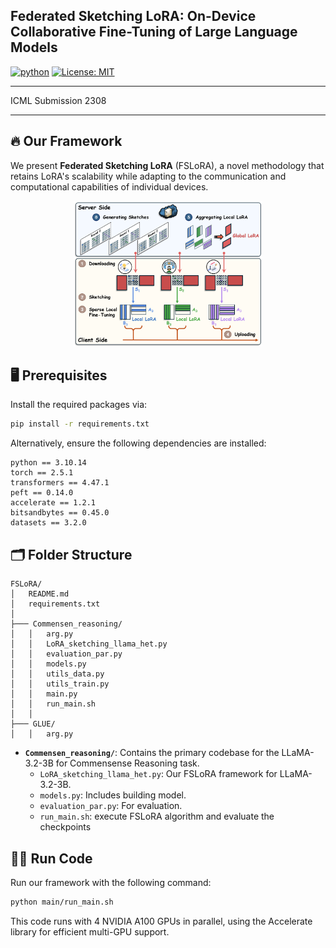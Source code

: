 ## Federated Sketching LoRA: On-Device Collaborative Fine-Tuning of Large Language Models

[![python](https://img.shields.io/badge/Python_3.10-306998?logo=python&logoColor=FFD43B)](https://www.python.org/downloads/release/python-31012/)
[![License: MIT](https://img.shields.io/badge/license-MIT-750014.svg)](https://opensource.org/licenses/MIT) 

---
ICML Submission 2308

---

## 🔥 Our Framework

We present **Federated Sketching LoRA** (FSLoRA), a novel methodology that retains LoRA's scalability while adapting to the communication and computational capabilities of individual devices.

<div align="center">
    <img src="figures/Overview.png" alt="overview" style="width:60%;"/>
</div>


## 🖥️ Prerequisites

Install the required packages via:
```bash
pip install -r requirements.txt
```

Alternatively, ensure the following dependencies are installed:
```plaintext
python == 3.10.14
torch == 2.5.1
transformers == 4.47.1
peft == 0.14.0
accelerate == 1.2.1
bitsandbytes == 0.45.0
datasets == 3.2.0
```

## 🗂️ Folder Structure
```
FSLoRA/
│   README.md
│   requirements.txt
│
├─── Commensen_reasoning/
│   │   arg.py
│   │   LoRA_sketching_llama_het.py
│   │   evaluation_par.py
│   │   models.py
│   │   utils_data.py
│   │   utils_train.py
│   │   main.py
│   │   run_main.sh
│   │
├─── GLUE/
│   │   arg.py
```

- **`Commensen_reasoning/`**: Contains the primary codebase for the LLaMA-3.2-3B for Commensense Reasoning task.
  - `LoRA_sketching_llama_het.py`: Our FSLoRA framework for LLaMA-3.2-3B.
  - `models.py`: Includes building model.
  - `evaluation_par.py`: For evaluation.
  - `run_main.sh`: execute FSLoRA algorithm and evaluate the checkpoints


## 🏃‍♂ Run Code

Run our framework with the following command:
```bash
python main/run_main.sh
```
This code runs with 4 NVIDIA A100 GPUs in parallel, using the Accelerate library for efficient multi-GPU support.
